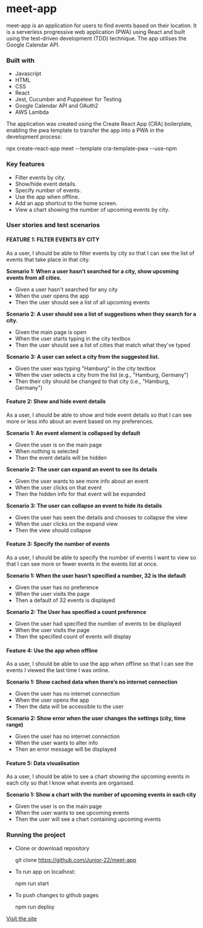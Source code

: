<h1>meet-app</h1>

meet-app is an application for users to find events based on their location. It is a serverless progressive web application (PWA) using React and built using the test-driven development (TDD) technique. The app utilises the Google Calendar API.

<h3>Built with</h3>

- Javascript
- HTML
- CSS
- React
- Jest, Cucumber and Puppeteer for Testing
- Google Calendar API and OAuth2
- AWS Lambda

The application was created using the Create React App (CRA) boilerplate, enabling the pwa template to transfer the app into a PWA in the development process:

npx create-react-app meet --template cra-template-pwa --use-npm

<h3>Key features</h3>

- Filter events by city.
- Show/hide event details.
- Specify number of events.
- Use the app when offline.
- Add an app shortcut to the home screen.
- View a chart showing the number of upcoming events by city.

<h3>User stories and test scenarios</h3>

<h4>FEATURE 1: FILTER EVENTS BY CITY</h4>

As a user, I should be able to filter events by city so that I can see the list of events that take place in that city.

<b>Scenario 1: When a user hasn’t searched for a city, show upcoming events from all cities.</b>

- Given a user hasn't searched for any city
- When the user opens the app
- Then the user should see a list of all upcoming events

<b>Scenario 2: A user should see a list of suggestions when they search for a city.</b>

- Given the main page is open
- When the user starts typing in the city textbox
- Then the user should see a list of cities that match what they've typed

<b>Scenario 3: A user can select a city from the suggested list.</b>

- Given the user was typing "Hamburg" in the city textbox
- When the user selects a city from the list (e.g., "Hamburg, Germany")
- Then their city should be changed to that city (i.e., "Hamburg, Germany")

<h4>Feature 2: Show and hide event details</h4>

As a user, I should be able to show and hide event details so that I can see more or less info about an event based on my preferences.

<b>Scenario 1: An event element is collapsed by default</b>

- Given the user is on the main page
- When nothing is selected
- Then the event details will be hidden

<b>Scenario 2: The user can expand an event to see its details</b>

- Given the user wants to see more info about an event
- When the user clicks on that event
- Then the hidden info for that event will be expanded

<b>Scenario 3: The user can collapse an event to hide its details</b>

- Given the user has seen the details and chooses to collapse the view
- When the user clicks on the expand view
- Then the view should collapse

<h4>Feature 3: Specify the number of events</h4>

As a user, I should be able to specify the number of events I want to view so that I can see more or fewer events in the events list at once.

<b>Scenario 1: When the user hasn’t specified a number, 32 is the default</b>

- Given the user has no preference
- When the user visits the page
- Then a default of 32 events is displayed

<b>Scenario 2: The User has specified a count preference</b>

- Given the user had specified the number of events to be displayed
- When the user visits the page
- Then the specified count of events will display

<h4>Feature 4: Use the app when offline</h4>

As a user, I should be able to use the app when offline so that I can see the events I viewed the last time I was online.

<b>Scenario 1: Show cached data when there’s no internet connection</b>

- Given the user has no internet connection
- When the user opens the app
- Then the data will be accessible to the user

<b>Scenario 2: Show error when the user changes the settings (city, time range)</b>

- Given the user has no internet connection
- When the user wants to alter info
- Then an error message will be displayed

<h4>Feature 5: Data visualisation</h4>

As a user, I should be able to see a chart showing the upcoming events in each city so that I know what events are organised.

<b>Scenario 1: Show a chart with the number of upcoming events in each city</b>

- Given the user is on the main page
- When the user wants to see upcoming events
- Then the user will see a chart containing upcoming events

<h3>Running the project</h3>

- Clone or download repository

  git clone https://github.com/Junior-22/meet-app

- To run app on localhost:

  npm run start

- To push changes to github pages
  
  npm run deploy

<a href="https://junior-22.github.io/meet-app/">Visit the site</a>
